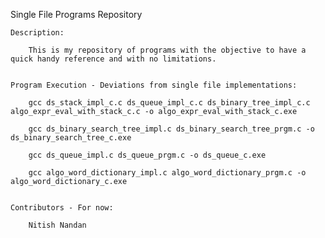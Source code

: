 Single File Programs Repository

	Description:

		This is my repository of programs with the objective to have a quick handy reference and with no limitations.


	Program Execution - Deviations from single file implementations:

		gcc ds_stack_impl_c.c ds_queue_impl_c.c ds_binary_tree_impl_c.c algo_expr_eval_with_stack_c.c -o algo_expr_eval_with_stack_c.exe

		gcc ds_binary_search_tree_impl.c ds_binary_search_tree_prgm.c -o ds_binary_search_tree_c.exe

		gcc ds_queue_impl.c ds_queue_prgm.c -o ds_queue_c.exe

		gcc algo_word_dictionary_impl.c algo_word_dictionary_prgm.c -o algo_word_dictionary_c.exe


	Contributors - For now:
		
		Nitish Nandan
